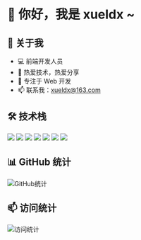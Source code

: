 # 👋 你好，我是 xueldx ~

## 🚀 关于我
- 💻 前端开发人员
- 🌱 热爱技术，热爱分享
- 🎯 专注于 Web 开发
- 📫 联系我：xueldx@163.com

## 🛠️ 技术栈
<p align="left">
  <img src="https://img.shields.io/badge/-JavaScript-F7DF1E?style=flat-square&logo=javascript&logoColor=black" />
  <img src="https://img.shields.io/badge/-TypeScript-007ACC?style=flat-square&logo=typescript&logoColor=white" />
  <img src="https://img.shields.io/badge/-React-61DAFB?style=flat-square&logo=react&logoColor=black" />
  <img src="https://img.shields.io/badge/-Vue.js-4FC08D?style=flat-square&logo=vue.js&logoColor=white" />
  <img src="https://img.shields.io/badge/-Node.js-339933?style=flat-square&logo=node.js&logoColor=white" />
  <img src="https://img.shields.io/badge/-HTML5-E34F26?style=flat-square&logo=html5&logoColor=white" />
  <img src="https://img.shields.io/badge/-CSS3-1572B6?style=flat-square&logo=css3&logoColor=white" />
</p>

## 📊 GitHub 统计
![GitHub统计](https://github-readme-stats.vercel.app/api?username=xueldx&show_icons=true&theme=radical)


## 📫 访问统计
![访问统计](https://profile-counter.glitch.me/xueldx/count.svg)
